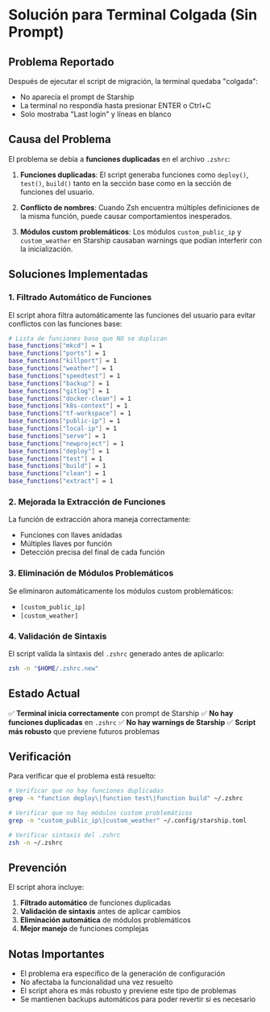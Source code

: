 # Solución para Terminal Colgada (Sin Prompt)

## Problema Reportado

Después de ejecutar el script de migración, la terminal quedaba "colgada":
- No aparecía el prompt de Starship
- La terminal no respondía hasta presionar ENTER o Ctrl+C
- Solo mostraba "Last login" y líneas en blanco

## Causa del Problema

El problema se debía a **funciones duplicadas** en el archivo `.zshrc`:

1. **Funciones duplicadas**: El script generaba funciones como `deploy()`, `test()`, `build()` tanto en la sección base como en la sección de funciones del usuario.

2. **Conflicto de nombres**: Cuando Zsh encuentra múltiples definiciones de la misma función, puede causar comportamientos inesperados.

3. **Módulos custom problemáticos**: Los módulos `custom_public_ip` y `custom_weather` en Starship causaban warnings que podían interferir con la inicialización.

## Soluciones Implementadas

### 1. Filtrado Automático de Funciones

El script ahora filtra automáticamente las funciones del usuario para evitar conflictos con las funciones base:

```bash
# Lista de funciones base que NO se duplican
base_functions["mkcd"] = 1
base_functions["ports"] = 1
base_functions["killport"] = 1
base_functions["weather"] = 1
base_functions["speedtest"] = 1
base_functions["backup"] = 1
base_functions["gitlog"] = 1
base_functions["docker-clean"] = 1
base_functions["k8s-context"] = 1
base_functions["tf-workspace"] = 1
base_functions["public-ip"] = 1
base_functions["local-ip"] = 1
base_functions["serve"] = 1
base_functions["newproject"] = 1
base_functions["deploy"] = 1
base_functions["test"] = 1
base_functions["build"] = 1
base_functions["clean"] = 1
base_functions["extract"] = 1
```

### 2. Mejorada la Extracción de Funciones

La función de extracción ahora maneja correctamente:
- Funciones con llaves anidadas
- Múltiples llaves por función
- Detección precisa del final de cada función

### 3. Eliminación de Módulos Problemáticos

Se eliminaron automáticamente los módulos custom problemáticos:
- `[custom_public_ip]`
- `[custom_weather]`

### 4. Validación de Sintaxis

El script valida la sintaxis del `.zshrc` generado antes de aplicarlo:
```bash
zsh -n "$HOME/.zshrc.new"
```

## Estado Actual

✅ **Terminal inicia correctamente** con prompt de Starship
✅ **No hay funciones duplicadas** en `.zshrc`
✅ **No hay warnings de Starship**
✅ **Script más robusto** que previene futuros problemas

## Verificación

Para verificar que el problema está resuelto:

```bash
# Verificar que no hay funciones duplicadas
grep -n "function deploy\|function test\|function build" ~/.zshrc

# Verificar que no hay módulos custom problemáticos
grep -n "custom_public_ip\|custom_weather" ~/.config/starship.toml

# Verificar sintaxis del .zshrc
zsh -n ~/.zshrc
```

## Prevención

El script ahora incluye:

1. **Filtrado automático** de funciones duplicadas
2. **Validación de sintaxis** antes de aplicar cambios
3. **Eliminación automática** de módulos problemáticos
4. **Mejor manejo** de funciones complejas

## Notas Importantes

- El problema era específico de la generación de configuración
- No afectaba la funcionalidad una vez resuelto
- El script ahora es más robusto y previene este tipo de problemas
- Se mantienen backups automáticos para poder revertir si es necesario 